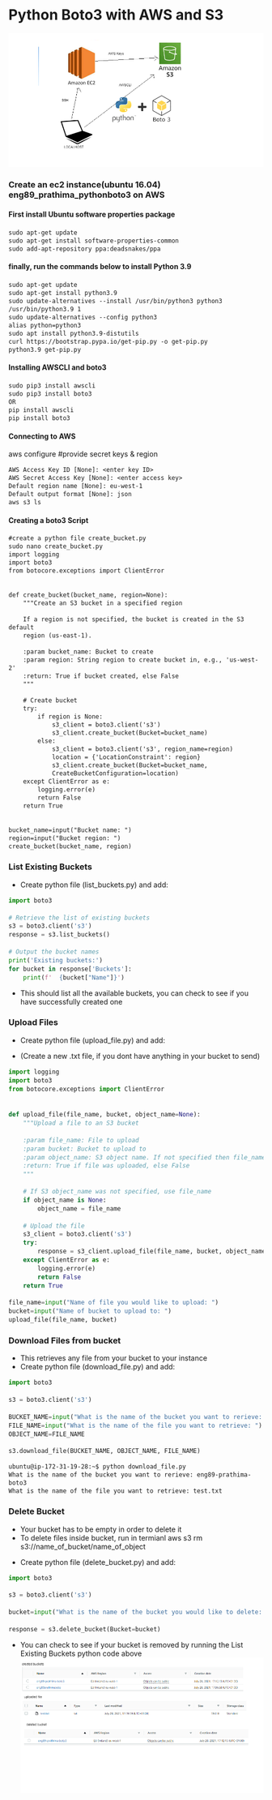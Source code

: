 # Python Boto3 with AWS and S3
![](python_boto3_aws.png)
### Create an ec2 instance(ubuntu 16.04) eng89_prathima_pythonboto3 on AWS

#### First install Ubuntu software properties package
```
sudo apt-get update
sudo apt-get install software-properties-common
sudo add-apt-repository ppa:deadsnakes/ppa
```
#### finally, run the commands below to install Python 3.9
```
sudo apt-get update
sudo apt-get install python3.9
sudo update-alternatives --install /usr/bin/python3 python3 /usr/bin/python3.9 1
sudo update-alternatives --config python3
alias python=python3
sudo apt install python3.9-distutils
curl https://bootstrap.pypa.io/get-pip.py -o get-pip.py
python3.9 get-pip.py
```
#### Installing AWSCLI and boto3
```
sudo pip3 install awscli
sudo pip3 install boto3
OR
pip install awscli
pip install boto3
```
#### Connecting to AWS
aws configure #provide secret keys & region
```
AWS Access Key ID [None]: <enter key ID>
AWS Secret Access Key [None]: <enter access key>
Default region name [None]: eu-west-1
Default output format [None]: json
aws s3 ls
```
#### Creating a boto3 Script
```
#create a python file create_bucket.py
sudo nano create_bucket.py
import logging
import boto3
from botocore.exceptions import ClientError


def create_bucket(bucket_name, region=None):
    """Create an S3 bucket in a specified region

    If a region is not specified, the bucket is created in the S3 default
    region (us-east-1).

    :param bucket_name: Bucket to create
    :param region: String region to create bucket in, e.g., 'us-west-2'
    :return: True if bucket created, else False
    """

    # Create bucket
    try:
        if region is None:
            s3_client = boto3.client('s3')
            s3_client.create_bucket(Bucket=bucket_name)
        else:
            s3_client = boto3.client('s3', region_name=region)
            location = {'LocationConstraint': region}
            s3_client.create_bucket(Bucket=bucket_name,
            CreateBucketConfiguration=location)
    except ClientError as e:
        logging.error(e)
        return False
    return True


bucket_name=input("Bucket name: ")
region=input("Bucket region: ")
create_bucket(bucket_name, region)
```
### List Existing Buckets
- Create python file (list_buckets.py) and add:
```python
import boto3

# Retrieve the list of existing buckets
s3 = boto3.client('s3')
response = s3.list_buckets()

# Output the bucket names
print('Existing buckets:')
for bucket in response['Buckets']:
    print(f'  {bucket["Name"]}')
```
- This should list all the available buckets, you can check to see if you have successfully created one

### Upload Files
- Create python file (upload_file.py) and add:

- (Create a new .txt file, if you dont have anything in your bucket to send)
```python
import logging
import boto3
from botocore.exceptions import ClientError


def upload_file(file_name, bucket, object_name=None):
    """Upload a file to an S3 bucket

    :param file_name: File to upload
    :param bucket: Bucket to upload to
    :param object_name: S3 object name. If not specified then file_name is used
    :return: True if file was uploaded, else False
    """

    # If S3 object_name was not specified, use file_name
    if object_name is None:
        object_name = file_name

    # Upload the file
    s3_client = boto3.client('s3')
    try:
        response = s3_client.upload_file(file_name, bucket, object_name)
    except ClientError as e:
        logging.error(e)
        return False
    return True

file_name=input("Name of file you would like to upload: ")
bucket=input("Name of bucket to upload to: ")
upload_file(file_name, bucket)
```
### Download Files from bucket
- This retrieves any file from your bucket to your instance
- Create python file (download_file.py) and add:
```python
import boto3

s3 = boto3.client('s3')

BUCKET_NAME=input("What is the name of the bucket you want to rerieve: ")
FILE_NAME=input("What is the name of the file you want to retrieve: ")
OBJECT_NAME=FILE_NAME

s3.download_file(BUCKET_NAME, OBJECT_NAME, FILE_NAME)
```
```
ubuntu@ip-172-31-19-28:~$ python download_file.py
What is the name of the bucket you want to rerieve: eng89-prathima-boto3
What is the name of the file you want to retrieve: test.txt
```
### Delete Bucket

* Your bucket has to be empty in order to delete it
* To delete files inside bucket, run in termianl aws s3 rm s3://name_of_bucket/name_of_object

- Create python file (delete_bucket.py) and add:
```python
import boto3

s3 = boto3.client('s3')

bucket=input("What is the name of the bucket you would like to delete: ")

response = s3.delete_bucket(Bucket=bucket)
```
* You can check to see if your bucket is removed by running the List Existing Buckets python code above
![](python_boto3.png)